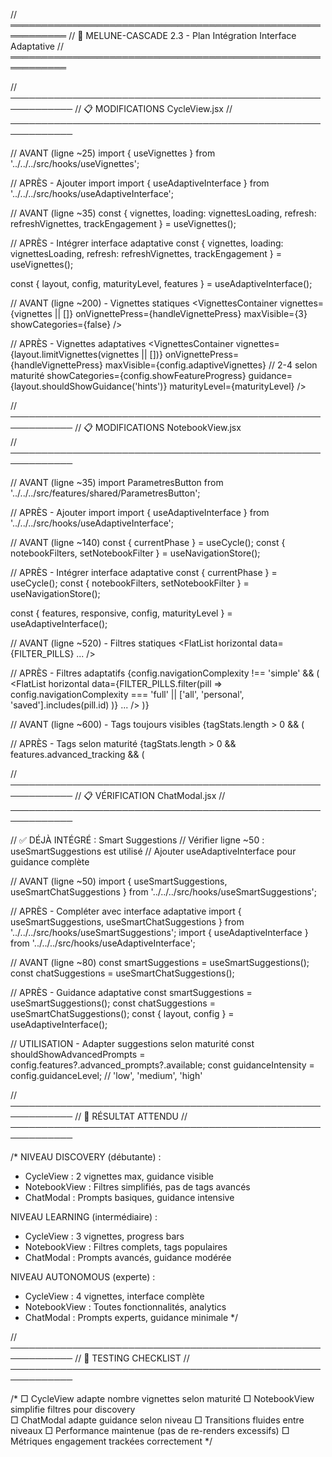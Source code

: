 // ═══════════════════════════════════════════════════════════
// 🌙 MELUNE-CASCADE 2.3 - Plan Intégration Interface Adaptative
// ═══════════════════════════════════════════════════════════

// ────────────────────────────────────────────────────────────
// 📋 MODIFICATIONS CycleView.jsx
// ────────────────────────────────────────────────────────────

// AVANT (ligne ~25)
import { useVignettes } from '../../../src/hooks/useVignettes';

// APRÈS - Ajouter import
import { useAdaptiveInterface } from '../../../src/hooks/useAdaptiveInterface';

// AVANT (ligne ~35)
const {
  vignettes,
  loading: vignettesLoading, 
  refresh: refreshVignettes,
  trackEngagement
} = useVignettes();

// APRÈS - Intégrer interface adaptative
const {
  vignettes,
  loading: vignettesLoading, 
  refresh: refreshVignettes,
  trackEngagement
} = useVignettes();

const { 
  layout, 
  config, 
  maturityLevel,
  features 
} = useAdaptiveInterface();

// AVANT (ligne ~200) - Vignettes statiques
<VignettesContainer
  vignettes={vignettes || []}
  onVignettePress={handleVignettePress}
  maxVisible={3}
  showCategories={false}
/>

// APRÈS - Vignettes adaptatives
<VignettesContainer
  vignettes={layout.limitVignettes(vignettes || [])}
  onVignettePress={handleVignettePress}
  maxVisible={config.adaptiveVignettes} // 2-4 selon maturité
  showCategories={config.showFeatureProgress}
  guidance={layout.shouldShowGuidance('hints')}
  maturityLevel={maturityLevel}
/>

// ────────────────────────────────────────────────────────────
// 📋 MODIFICATIONS NotebookView.jsx  
// ────────────────────────────────────────────────────────────

// AVANT (ligne ~35)
import ParametresButton from '../../../src/features/shared/ParametresButton';

// APRÈS - Ajouter import
import { useAdaptiveInterface } from '../../../src/hooks/useAdaptiveInterface';

// AVANT (ligne ~140)
const { currentPhase } = useCycle();
const { notebookFilters, setNotebookFilter } = useNavigationStore();

// APRÈS - Intégrer interface adaptative
const { currentPhase } = useCycle();
const { notebookFilters, setNotebookFilter } = useNavigationStore();

const { 
  features, 
  responsive, 
  config,
  maturityLevel 
} = useAdaptiveInterface();

// AVANT (ligne ~520) - Filtres statiques
<View style={styles.filtersContainer}>
  <FlatList horizontal data={FILTER_PILLS} ... />
</View>

// APRÈS - Filtres adaptatifs
{config.navigationComplexity !== 'simple' && (
  <View style={styles.filtersContainer}>
    <FlatList 
      horizontal 
      data={FILTER_PILLS.filter(pill => 
        config.navigationComplexity === 'full' || 
        ['all', 'personal', 'saved'].includes(pill.id)
      )} 
      ... 
    />
  </View>
)}

// AVANT (ligne ~600) - Tags toujours visibles
{tagStats.length > 0 && (
  <View style={styles.tagsContainer}>

// APRÈS - Tags selon maturité
{tagStats.length > 0 && features.advanced_tracking && (
  <View style={styles.tagsContainer}>

// ────────────────────────────────────────────────────────────
// 📋 VÉRIFICATION ChatModal.jsx
// ────────────────────────────────────────────────────────────

// ✅ DÉJÀ INTÉGRÉ : Smart Suggestions
// Vérifier ligne ~50 : useSmartSuggestions est utilisé
// Ajouter useAdaptiveInterface pour guidance complète

// AVANT (ligne ~50)
import { useSmartSuggestions, useSmartChatSuggestions } from '../../../src/hooks/useSmartSuggestions';

// APRÈS - Compléter avec interface adaptative
import { useSmartSuggestions, useSmartChatSuggestions } from '../../../src/hooks/useSmartSuggestions';
import { useAdaptiveInterface } from '../../../src/hooks/useAdaptiveInterface';

// AVANT (ligne ~80)
const smartSuggestions = useSmartSuggestions();
const chatSuggestions = useSmartChatSuggestions();

// APRÈS - Guidance adaptative
const smartSuggestions = useSmartSuggestions();
const chatSuggestions = useSmartChatSuggestions();
const { layout, config } = useAdaptiveInterface();

// UTILISATION - Adapter suggestions selon maturité
const shouldShowAdvancedPrompts = config.features?.advanced_prompts?.available;
const guidanceIntensity = config.guidanceLevel; // 'low', 'medium', 'high'

// ────────────────────────────────────────────────────────────
// 🎯 RÉSULTAT ATTENDU
// ────────────────────────────────────────────────────────────

/*
NIVEAU DISCOVERY (débutante) :
- CycleView : 2 vignettes max, guidance visible
- NotebookView : Filtres simplifiés, pas de tags avancés
- ChatModal : Prompts basiques, guidance intensive

NIVEAU LEARNING (intermédiaire) :
- CycleView : 3 vignettes, progress bars  
- NotebookView : Filtres complets, tags populaires
- ChatModal : Prompts avancés, guidance modérée

NIVEAU AUTONOMOUS (experte) :
- CycleView : 4 vignettes, interface complète
- NotebookView : Toutes fonctionnalités, analytics
- ChatModal : Prompts experts, guidance minimale
*/

// ────────────────────────────────────────────────────────────
// 🔄 TESTING CHECKLIST
// ────────────────────────────────────────────────────────────

/*
□ CycleView adapte nombre vignettes selon maturité
□ NotebookView simplifie filtres pour discovery  
□ ChatModal adapte guidance selon niveau
□ Transitions fluides entre niveaux
□ Performance maintenue (pas de re-renders excessifs)
□ Métriques engagement trackées correctement
*/